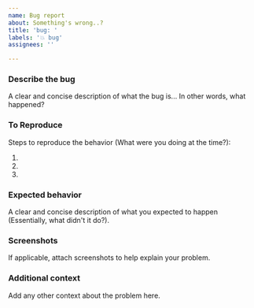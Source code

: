 ```yaml
---
name: Bug report
about: Something's wrong..?
title: 'bug: '
labels: '💥 bug'
assignees: ''

---
```


### Describe the bug

A clear and concise description of what the bug is... In other words, what happened?

### To Reproduce

Steps to reproduce the behavior (What were you doing at the time?):

1.
2.
3.

### Expected behavior

A clear and concise description of what you expected to happen (Essentially, what didn't it do?).

### Screenshots

If applicable, attach screenshots to help explain your problem.

### Additional context

Add any other context about the problem here.

